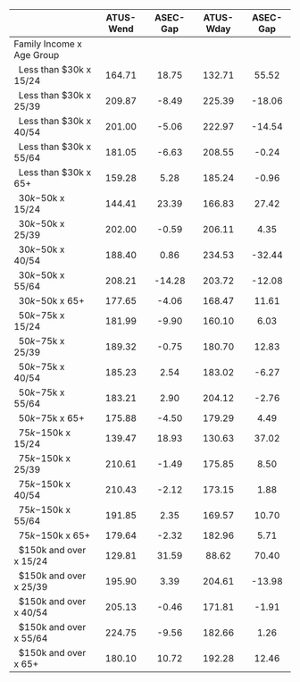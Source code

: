 
|                      |    ATUS-Wend |     ASEC-Gap |    ATUS-Wday |     ASEC-Gap |
| -------------------- | :----------: | :----------: | :----------: | :----------: |
| Family Income x Age Group |              |              |              |              |
| &nbsp;&nbsp;Less than $30k x 15/24 |       164.71 |        18.75 |       132.71 |        55.52 |
| &nbsp;&nbsp;Less than $30k x 25/39 |       209.87 |        -8.49 |       225.39 |       -18.06 |
| &nbsp;&nbsp;Less than $30k x 40/54 |       201.00 |        -5.06 |       222.97 |       -14.54 |
| &nbsp;&nbsp;Less than $30k x 55/64 |       181.05 |        -6.63 |       208.55 |        -0.24 |
| &nbsp;&nbsp;Less than $30k x 65+ |       159.28 |         5.28 |       185.24 |        -0.96 |
| &nbsp;&nbsp;$30k-$50k x 15/24 |       144.41 |        23.39 |       166.83 |        27.42 |
| &nbsp;&nbsp;$30k-$50k x 25/39 |       202.00 |        -0.59 |       206.11 |         4.35 |
| &nbsp;&nbsp;$30k-$50k x 40/54 |       188.40 |         0.86 |       234.53 |       -32.44 |
| &nbsp;&nbsp;$30k-$50k x 55/64 |       208.21 |       -14.28 |       203.72 |       -12.08 |
| &nbsp;&nbsp;$30k-$50k x 65+ |       177.65 |        -4.06 |       168.47 |        11.61 |
| &nbsp;&nbsp;$50k-$75k x 15/24 |       181.99 |        -9.90 |       160.10 |         6.03 |
| &nbsp;&nbsp;$50k-$75k x 25/39 |       189.32 |        -0.75 |       180.70 |        12.83 |
| &nbsp;&nbsp;$50k-$75k x 40/54 |       185.23 |         2.54 |       183.02 |        -6.27 |
| &nbsp;&nbsp;$50k-$75k x 55/64 |       183.21 |         2.90 |       204.12 |        -2.76 |
| &nbsp;&nbsp;$50k-$75k x 65+ |       175.88 |        -4.50 |       179.29 |         4.49 |
| &nbsp;&nbsp;$75k-$150k x 15/24 |       139.47 |        18.93 |       130.63 |        37.02 |
| &nbsp;&nbsp;$75k-$150k x 25/39 |       210.61 |        -1.49 |       175.85 |         8.50 |
| &nbsp;&nbsp;$75k-$150k x 40/54 |       210.43 |        -2.12 |       173.15 |         1.88 |
| &nbsp;&nbsp;$75k-$150k x 55/64 |       191.85 |         2.35 |       169.57 |        10.70 |
| &nbsp;&nbsp;$75k-$150k x 65+ |       179.64 |        -2.32 |       182.96 |         5.71 |
| &nbsp;&nbsp;$150k and over x 15/24 |       129.81 |        31.59 |        88.62 |        70.40 |
| &nbsp;&nbsp;$150k and over x 25/39 |       195.90 |         3.39 |       204.61 |       -13.98 |
| &nbsp;&nbsp;$150k and over x 40/54 |       205.13 |        -0.46 |       171.81 |        -1.91 |
| &nbsp;&nbsp;$150k and over x 55/64 |       224.75 |        -9.56 |       182.66 |         1.26 |
| &nbsp;&nbsp;$150k and over x 65+ |       180.10 |        10.72 |       192.28 |        12.46 |

